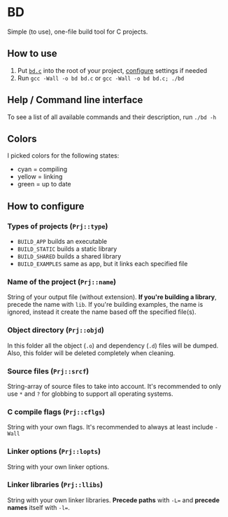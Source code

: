 # BD
Simple (to use), one-file build tool for C projects.

## How to use
1. Put [`bd.c`](src/bd.c) into the root of your project, [configure](#how-to-configure) settings if needed
2. Run `gcc -Wall -o bd bd.c` or `gcc -Wall -o bd bd.c; ./bd`

## Help / Command line interface
To see a list of all available commands and their description, run `./bd -h`

## Colors
I picked colors for the following states:
- cyan = compiling
- yellow = linking
- green = up to date

## How to configure
### Types of projects (`Prj::type`)
- `BUILD_APP` builds an executable
- `BUILD_STATIC` builds a static library
- `BUILD_SHARED` builds a shared library
- `BUILD_EXAMPLES` same as app, but it links each specified file
### Name of the project (`Prj::name`)
String of your output file (without extension). **If you're building a library**, precede the name with `lib`. If you're building examples, the name is ignored, instead it create the name based off the specified file(s).
### Object directory (`Prj::objd`)
In this folder all the object (`.o`) and dependency (`.d`) files will be dumped. Also, this folder will be deleted completely when cleaning.
### Source files (`Prj::srcf`)
String-array of source files to take into account. It's recommended to only use `*` and `?` for globbing to support all operating systems.
### C compile flags (`Prj::cflgs`)
String with your own flags. It's recommended to always at least include `-Wall`
### Linker options (`Prj::lopts`)
String with your own linker options.
### Linker libraries (`Prj::llibs`)
String with your own linker libraries. **Precede paths** with `-L=` and **precede names** itself with `-l=`.
